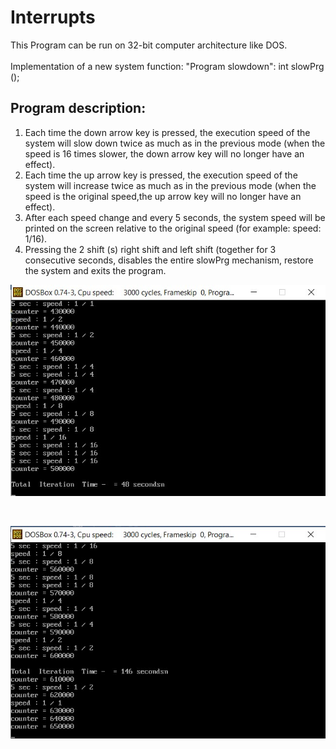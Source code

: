 # Interrupts

This Program can be run on 32-bit computer architecture like DOS.
<br /><br />
Implementation of a new system function: "Program slowdown": int slowPrg ();
<br />

## Program description:
1) Each time the down arrow key is pressed, the execution speed of the system will slow down twice as much as in the previous mode (when the speed is 16 times slower, the down arrow key will no longer have an effect).
2)  Each time the up arrow key is pressed, the execution speed of the system will increase twice as much as in the previous mode (when the speed is the original speed,the up arrow key will no longer have an effect).
3) After each speed change and every 5 seconds, the system speed will be printed on the screen relative to the original speed (for example: speed: 1/16).
4) Pressing the 2 shift (s) right shift and left shift (together for 3 consecutive seconds, disables the entire slowPrg mechanism, restore the system and exits the program.


![SlowDown](image_01.jpg)

<br />

![SpeedUp](image_02.jpg)

